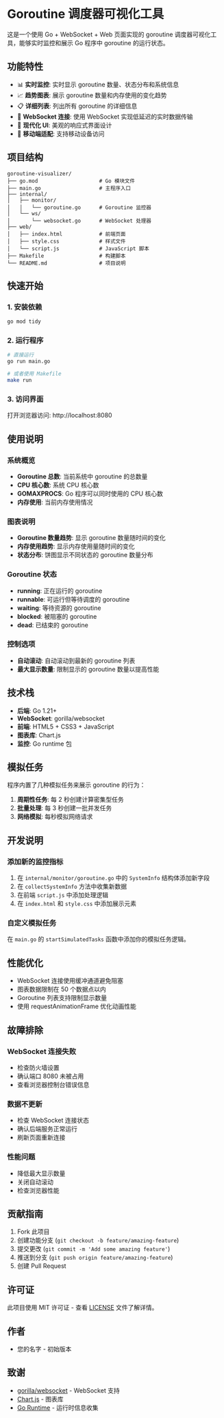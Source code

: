 # Goroutine 调度器可视化工具

这是一个使用 Go + WebSocket + Web 页面实现的 goroutine 调度器可视化工具，能够实时监控和展示 Go 程序中 goroutine 的运行状态。

## 功能特性

- 📊 **实时监控**: 实时显示 goroutine 数量、状态分布和系统信息
- 📈 **趋势图表**: 展示 goroutine 数量和内存使用的变化趋势
- 📋 **详细列表**: 列出所有 goroutine 的详细信息
- 🔌 **WebSocket 连接**: 使用 WebSocket 实现低延迟的实时数据传输
- 🎨 **现代化 UI**: 美观的响应式界面设计
- 📱 **移动端适配**: 支持移动设备访问

## 项目结构

```
goroutine-visualizer/
├── go.mod                    # Go 模块文件
├── main.go                   # 主程序入口
├── internal/
│   ├── monitor/
│   │   └── goroutine.go      # Goroutine 监控器
│   └── ws/
│       └── websocket.go      # WebSocket 处理器
├── web/
│   ├── index.html            # 前端页面
│   ├── style.css             # 样式文件
│   └── script.js             # JavaScript 脚本
├── Makefile                  # 构建脚本
└── README.md                 # 项目说明
```

## 快速开始

### 1. 安装依赖

```bash
go mod tidy
```

### 2. 运行程序

```bash
# 直接运行
go run main.go

# 或者使用 Makefile
make run
```

### 3. 访问界面

打开浏览器访问: http://localhost:8080

## 使用说明

### 系统概览
- **Goroutine 总数**: 当前系统中 goroutine 的总数量
- **CPU 核心数**: 系统 CPU 核心数
- **GOMAXPROCS**: Go 程序可以同时使用的 CPU 核心数
- **内存使用**: 当前内存使用情况

### 图表说明
- **Goroutine 数量趋势**: 显示 goroutine 数量随时间的变化
- **内存使用趋势**: 显示内存使用量随时间的变化
- **状态分布**: 饼图显示不同状态的 goroutine 数量分布

### Goroutine 状态
- **running**: 正在运行的 goroutine
- **runnable**: 可运行但等待调度的 goroutine
- **waiting**: 等待资源的 goroutine
- **blocked**: 被阻塞的 goroutine
- **dead**: 已结束的 goroutine

### 控制选项
- **自动滚动**: 自动滚动到最新的 goroutine 列表
- **最大显示数量**: 限制显示的 goroutine 数量以提高性能

## 技术栈

- **后端**: Go 1.21+
- **WebSocket**: gorilla/websocket
- **前端**: HTML5 + CSS3 + JavaScript
- **图表库**: Chart.js
- **监控**: Go runtime 包

## 模拟任务

程序内置了几种模拟任务来展示 goroutine 的行为：

1. **周期性任务**: 每 2 秒创建计算密集型任务
2. **批量处理**: 每 3 秒创建一批并发任务
3. **网络模拟**: 每秒模拟网络请求

## 开发说明

### 添加新的监控指标

1. 在 `internal/monitor/goroutine.go` 中的 `SystemInfo` 结构体添加新字段
2. 在 `collectSystemInfo` 方法中收集新数据
3. 在前端 `script.js` 中添加处理逻辑
4. 在 `index.html` 和 `style.css` 中添加展示元素

### 自定义模拟任务

在 `main.go` 的 `startSimulatedTasks` 函数中添加你的模拟任务逻辑。

## 性能优化

- WebSocket 连接使用缓冲通道避免阻塞
- 图表数据限制在 50 个数据点以内
- Goroutine 列表支持限制显示数量
- 使用 requestAnimationFrame 优化动画性能

## 故障排除

### WebSocket 连接失败
- 检查防火墙设置
- 确认端口 8080 未被占用
- 查看浏览器控制台错误信息

### 数据不更新
- 检查 WebSocket 连接状态
- 确认后端服务正常运行
- 刷新页面重新连接

### 性能问题
- 降低最大显示数量
- 关闭自动滚动
- 检查浏览器性能

## 贡献指南

1. Fork 此项目
2. 创建功能分支 (`git checkout -b feature/amazing-feature`)
3. 提交更改 (`git commit -m 'Add some amazing feature'`)
4. 推送到分支 (`git push origin feature/amazing-feature`)
5. 创建 Pull Request

## 许可证

此项目使用 MIT 许可证 - 查看 [LICENSE](LICENSE) 文件了解详情。

## 作者

- 您的名字 - 初始版本

## 致谢

- [gorilla/websocket](https://github.com/gorilla/websocket) - WebSocket 支持
- [Chart.js](https://www.chartjs.org/) - 图表库
- [Go Runtime](https://golang.org/pkg/runtime/) - 运行时信息收集 